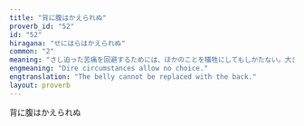 ```yaml
---
title: "背に腹はかえられぬ"
proverb_id: "52"
id: "52"
hiragana: "せにはらはかえられぬ"
common: "2"
meaning: "さし迫った苦痛を回避するためには、ほかのことを犠牲にしてもしかたない。大きなことをするためには、小さな犠牲には構っていられない、小さなことはどうでもいいというたとえ。"
engmeaning: "Dire circumstances allow no choice."
engtranslation: "The belly cannot be replaced with the back."
layout: proverb
---
```


背に腹はかえられぬ
